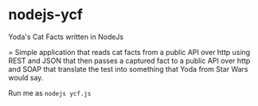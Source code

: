 nodejs-ycf
==========

Yoda's Cat Facts written in NodeJs

= Simple application that reads cat facts from a public API over http using REST and JSON that then passes a captured fact to a public API over http and SOAP that translate the test into something that Yoda from Star Wars would say.


Run me as `nodejs ycf.js`
